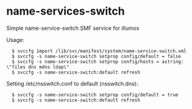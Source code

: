 # name-services-switch
Simple name-service-switch SMF service for illumos

Usage: 
     
     
      $ svccfg import /lib/svc/manifest/system/name-service-switch.xml
      $ svccfg -s name-service-switch setprop config/default = false
      $ svccfg -s name-service-switch setprop config/hosts = astring: \"files dns mdns ldap\"
      $ svccfg -s name-service-switch:default refresh
      
Setting /etc/nsswitch.conf to default (nsswitch.dns):


      $ svccfg -s name-service-switch setprop config/default = true
      $ svccfg -s name-service-switch:default refresh
      
